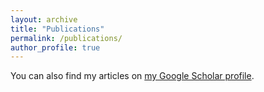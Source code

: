 ```yaml
---
layout: archive
title: "Publications"
permalink: /publications/
author_profile: true
---
```



You can also find my articles on <a href="https://scholar.google.com/citations?user=6w1u0fAAAAAJ&hl=en&authuser=1">my Google Scholar profile</a>.


<!-- {% include base_path %}

{% for post in site.publications reversed %}
  {% include archive-single.html %}
{% endfor %} -->
